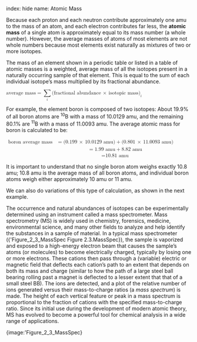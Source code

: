 index: hide
name: Atomic Mass

Because each proton and each neutron contribute approximately one amu to the mass of an atom, and each electron contributes far less, the  **atomic mass** of a single atom is approximately equal to its mass number (a whole number). However, the average masses of atoms of most elements are not whole numbers because most elements exist naturally as mixtures of two or more isotopes.

The mass of an element shown in a periodic table or listed in a table of atomic masses is a weighted, average mass of all the isotopes present in a naturally occurring sample of that element. This is equal to the sum of each individual isotope’s mass multiplied by its fractional abundance.

<math xmlns:q="http://cnx.rice.edu/qml/1.0" xmlns:m="http://www.w3.org/1998/Math/MathML" xmlns:bib="http://bibtexml.sf.net/" xmlns:md="http://cnx.rice.edu/mdml" xmlns="http://cnx.rice.edu/cnxml"><mrow><mtext>average mass</mtext><mo>=</mo><mstyle displaystyle="true"><munder><mo>∑</mo><mi>i</mi></munder><mrow><msub><mrow><mo stretchy="false">(</mo><mtext>fractional abundance</mtext><mspace width="0.2em"/><mo>×</mo><mspace width="0.2em"/><mtext>isotopic mass</mtext><mo stretchy="false">)</mo></mrow><mi>i</mi></msub></mrow></mstyle></mrow></math>

For example, the element boron is composed of two isotopes: About 19.9% of all boron atoms are <sup>10</sup>B with a mass of 10.0129 amu, and the remaining 80.1% are <sup>11</sup>B with a mass of 11.0093 amu. The average atomic mass for boron is calculated to be:

<math xmlns:q="http://cnx.rice.edu/qml/1.0" xmlns:m="http://www.w3.org/1998/Math/MathML" xmlns:bib="http://bibtexml.sf.net/" xmlns:md="http://cnx.rice.edu/mdml" xmlns="http://cnx.rice.edu/cnxml"><mtable><mtr><mtd columnalign="right"><mtext>boron average mass</mtext></mtd><mtd columnalign="left"><mo>=</mo><mo stretchy="false">(</mo><mn>0.199</mn><mspace width="0.2em"/><mo>×</mo><mspace width="0.2em"/><mtext>10.0129 amu</mtext><mo stretchy="false">)</mo><mo>+</mo><mo stretchy="false">(</mo><mn>0.801</mn><mspace width="0.2em"/><mo>×</mo><mspace width="0.2em"/><mtext>11.0093 amu</mtext><mo stretchy="false">)</mo></mtd></mtr><mtr><mtd/><mtd columnalign="left"><mo>=</mo><mtext>1.99 amu</mtext><mo>+</mo><mtext>8.82 amu</mtext></mtd></mtr><mtr><mtd/><mtd columnalign="left"><mo>=</mo><mtext>10.81 amu</mtext></mtd></mtr></mtable></math>

It is important to understand that no single boron atom weighs exactly 10.8 amu; 10.8 amu is the average mass of all boron atoms, and individual boron atoms weigh either approximately 10 amu or 11 amu.

We can also do variations of this type of calculation, as shown in the next example.

The occurrence and natural abundances of isotopes can be experimentally determined using an instrument called a mass spectrometer. Mass spectrometry (MS) is widely used in chemistry, forensics, medicine, environmental science, and many other fields to analyze and help identify the substances in a sample of material. In a typical mass spectrometer ({'Figure_2_3_MassSpec Figure 2.3.MassSpec}), the sample is vaporized and exposed to a high-energy electron beam that causes the sample’s atoms (or molecules) to become electrically charged, typically by losing one or more electrons. These cations then pass through a (variable) electric or magnetic field that deflects each cation’s path to an extent that depends on both its mass and charge (similar to how the path of a large steel ball bearing rolling past a magnet is deflected to a lesser extent that that of a small steel BB). The ions are detected, and a plot of the relative number of ions generated versus their mass-to-charge ratios (a  *mass spectrum*) is made. The height of each vertical feature or peak in a mass spectrum is proportional to the fraction of cations with the specified mass-to-charge ratio. Since its initial use during the development of modern atomic theory, MS has evolved to become a powerful tool for chemical analysis in a wide range of applications.


{image:'Figure_2_3_MassSpec}
        
